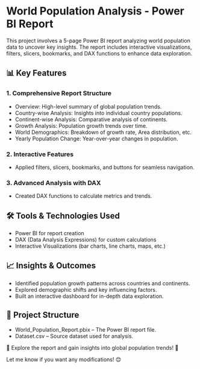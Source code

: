 # World Population Analysis - Power BI Report
This project involves a 5-page Power BI report analyzing world population data to uncover key insights. The report includes interactive visualizations, filters, slicers, bookmarks, and DAX functions to enhance data exploration.

## 📊 Key Features

### 1. Comprehensive Report Structure
- Overview: High-level summary of global population trends.
- Country-wise Analysis: Insights into individual country populations.
- Continent-wise Analysis: Comparative analysis of continents.
- Growth Analysis: Population growth trends over time.
- World Demographics: Breakdown of growth rate, Area distribution, etc.
- Yearly Population Change: Year-over-year changes in population.

### 2. Interactive Features
- Applied filters, slicers, bookmarks, and buttons for seamless navigation.

### 3. Advanced Analysis with DAX
- Created DAX functions to calculate metrics and trends.

## 🛠 Tools & Technologies Used
- Power BI for report creation
- DAX (Data Analysis Expressions) for custom calculations
- Interactive Visualizations (bar charts, line charts, maps, etc.)
  
## 📈 Insights & Outcomes
- Identified population growth patterns across countries and continents.
- Explored demographic shifts and key influencing factors.
- Built an interactive dashboard for in-depth data exploration.
 
## 📁 Project Structure
- World_Population_Report.pbix – The Power BI report file.
- Dataset.csv – Source dataset used for analysis.

🔎 Explore the report and gain insights into global population trends! 🚀

Let me know if you want any modifications! 😊
